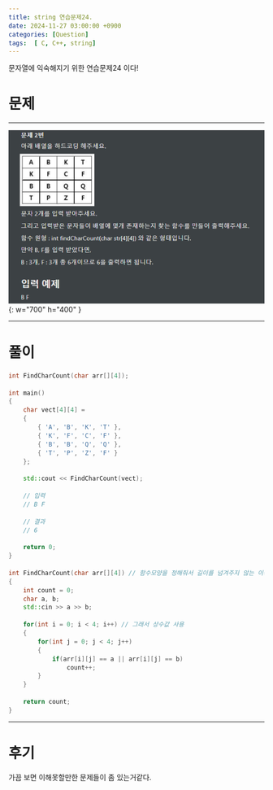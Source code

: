 ```yaml
---
title: string 연습문제24.
date: 2024-11-27 03:00:00 +0900
categories: [Question]  
tags:  [ C, C++, string]
---
```


문자열에 익숙해지기 위한 연습문제24 이다!

# 문제   
---------------------------------------

![Desktop View](/assets/img/string19.png){: w="700" h="400" }

---------------------------------------

# 풀이

```c++
int FindCharCount(char arr[][4]);

int main()
{
    char vect[4][4] =
    {
        { 'A', 'B', 'K', 'T' },
        { 'K', 'F', 'C', 'F' },
        { 'B', 'B', 'Q', 'Q' },
        { 'T', 'P', 'Z', 'F' }
    };
    
    std::cout << FindCharCount(vect);
    
    // 입력
    // B F

    // 결과
    // 6

    return 0;
}

int FindCharCount(char arr[][4]) // 함수모양을 정해줘서 길이를 넘겨주지 않는 이상 행크기를 알수없음.
{
    int count = 0;
    char a, b;
    std::cin >> a >> b;

    for(int i = 0; i < 4; i++) // 그래서 상수값 사용
    {
        for(int j = 0; j < 4; j++)
        {
            if(arr[i][j] == a || arr[i][j] == b)
                count++;
        }
    }

    return count;
}
```
---------------------------------------

# 후기

가끔 보면 이해못할만한 문제들이 좀 있는거같다.

